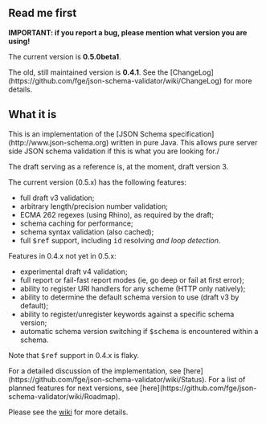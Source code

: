 <h2>Read me first</h2>

<p><b>IMPORTANT: if you report a bug, please mention what version you are
using!</b></p>

<p>The current version is <b>0.5.0beta1</b>.</p>

<p>The old, still maintained version is <b>0.4.1</b>. See the
[ChangeLog](https://github.com/fge/json-schema-validator/wiki/ChangeLog) for
more details.</p>

<h2>What it is</h2>

<p>This is an implementation of the [JSON Schema specification](http://www.json-schema.org) written in pure Java. This allows
pure server side JSON schema validation if this is what you are looking for./<p>

<p>The draft serving as a reference is, at the moment, draft version 3.</p>

<p>The current version (0.5.x) has the following features:</p>

* full draft v3 validation;
* arbitrary length/precision number validation;
* ECMA 262 regexes (using Rhino), as required by the draft;
* schema caching for performance;
* schema syntax validation (also cached);
* full <tt>$ref</tt> support, including <tt>id</tt> resolving <i>and loop
  detection</i>.

<p>Features in 0.4.x not yet in 0.5.x:</p>

* experimental draft v4 validation;
* full report or fail-fast report modes (ie, go deep or fail at first error);
* ability to register URI handlers for any scheme (HTTP only natively);
* ability to determine the default schema version to use (draft v3 by default);
* ability to register/unregister keywords against a specific schema version;
* automatic schema version switching if <tt>$schema</tt> is encountered within a
  schema.

<p>Note that <tt>$ref</tt> support in 0.4.x is flaky.</p>

<p>For a detailed discussion of the implementation, see
[here](https://github.com/fge/json-schema-validator/wiki/Status). For a list of
planned features for next versions, see
[here](https://github.com/fge/json-schema-validator/wiki/Roadmap).

Please see the [wiki](https://github.com/fge/json-schema-validator/wiki/) for
more details.

